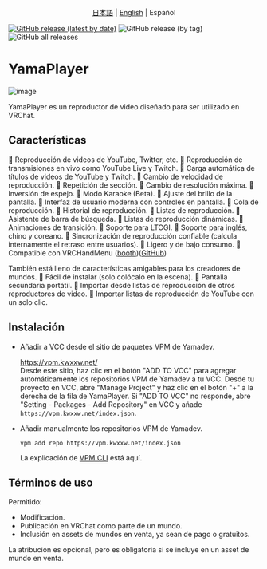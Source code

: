 <center>

[日本語](README.md) | [English](README-en.md) | Español

</center>


[![GitHub release (latest by date)](https://img.shields.io/github/v/release/koorimizuw/YamaPlayer?label=release)](https://github.com/koorimizuw/YamaPlayer/releases)
![GitHub release (by tag)](https://img.shields.io/github/downloads/koorimizuw/YamaPlayer/latest/total)
![GitHub all releases](https://img.shields.io/github/downloads/koorimizuw/YamaPlayer/total?label=total%20downloads)

# YamaPlayer

![image](https://github.com/user-attachments/assets/fc345e20-8c4d-4218-b7f5-f5efe5d055a0)

YamaPlayer es un reproductor de video diseñado para ser utilizado en VRChat.

## Características

🌟 Reproducción de videos de YouTube, Twitter, etc.
🌟 Reproducción de transmisiones en vivo como YouTube Live y Twitch.
🌟 Carga automática de títulos de videos de YouTube y Twitch.
🌟 Cambio de velocidad de reproducción.
🌟 Repetición de sección.
🌟 Cambio de resolución máxima.
🌟 Inversión de espejo.
🌟 Modo Karaoke (Beta).
🌟 Ajuste del brillo de la pantalla.
🌟 Interfaz de usuario moderna con controles en pantalla.
🌟 Cola de reproducción.
🌟 Historial de reproducción.
🌟 Listas de reproducción.
🌟 Asistente de barra de búsqueda.
🌟 Listas de reproducción dinámicas.
🌟 Animaciones de transición.
🌟 Soporte para LTCGI.
🌟 Soporte para inglés, chino y coreano.
🌟 Sincronización de reproducción confiable (calcula internamente el retraso entre usuarios).
🌟 Ligero y de bajo consumo.
🌟 Compatible con VRCHandMenu ([booth](https://yamadev.booth.pm/items/4201369))([GitHub](https://github.com/koorimizuw/VRCHandMenu))

También está lleno de características amigables para los creadores de mundos.
🌟 Fácil de instalar (solo colócalo en la escena).
🌟 Pantalla secundaria portátil.
🌟 Importar desde listas de reproducción de otros reproductores de video.
🌟 Importar listas de reproducción de YouTube con un solo clic.

## Instalación
- Añadir a VCC desde el sitio de paquetes VPM de Yamadev.

    https://vpm.kwxxw.net/  
    Desde este sitio, haz clic en el botón "ADD TO VCC" para agregar automáticamente los repositorios VPM de Yamadev a tu VCC.
    Desde tu proyecto en VCC, abre "Manage Project" y haz clic en el botón "+" a la derecha de la fila de YamaPlayer.
    Si "ADD TO VCC" no responde, abre "Setting - Packages - Add Repository" en VCC y añade ```https://vpm.kwxxw.net/index.json```.
- Añadir manualmente los repositorios VPM de Yamadev.
    
    ```
    vpm add repo https://vpm.kwxxw.net/index.json
    ```
    La explicación de [VPM CLI](https://vcc.docs.vrchat.com/vpm/cli/) está aquí.

## Términos de uso
Permitido:

- Modificación.
- Publicación en VRChat como parte de un mundo.
- Inclusión en assets de mundos en venta, ya sean de pago o gratuitos.

La atribución es opcional, pero es obligatoria si se incluye en un asset de mundo en venta.
